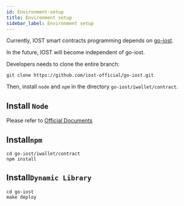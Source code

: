 ```yaml
---
id: Environment-setup
title: Environment setup
sidebar_label: Environment setup
---
```


Currently, IOST smart contracts programming depends on [go-iost](https://github.com/iost-official/go-iost).

In the future, IOST will become independent of go-iost.

Developers needs to clone the entire branch:

```shell
git clone https://github.com/iost-official/go-iost.git
```

Then, install `node` and `npm` in the directory `go-iost/iwallet/contract`.

## Install ```Node```

Please refer to [Official Documents](https://nodejs.org/zh-cn/download/package-manager/#macos)

## Install```npm```

```git
cd go-iost/iwallet/contract
npm install
```

## Install```Dynamic Library```

```git
cd go-iost
make deploy
```
